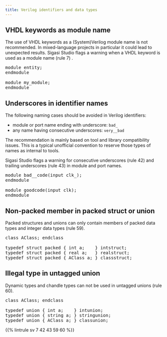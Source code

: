 ```yaml
---
title: Verilog identifiers and data types
---
```


## VHDL keywords as module name

The use of VHDL keywords as a (System)Verilog module name is not recommended. In mixed-language projects in particular it
could lead to unexpected results. Sigasi Studio flags a warning when a VHDL keyword is used as a module name (rule 7) .

<pre>module <span class="badcode">entity</span>;
endmodule

module <span class="goodcode">my_module</span>;
endmodule</pre>

## Underscores in identifier names

The following naming cases should be avoided in Verilog identifiers:

* module or port name ending with underscore: `bad_`
* any name having consecutive underscores: `very__bad`

The recommendation is mainly based on tool and library compatibility issues.
This is a typical unofficial convention to reserve those types of names as internal to tools.

Sigasi Studio flags a warning for consecutive underscores (rule 42) and trailing underscores (rule 43) in module and port names.

<pre>module <span class="badcode">bad__code</span>(input <span class="badcode">clk_</span>);
endmodule

module <span class="goodcode">goodcode</span>(input <span class="goodcode">clk</span>);
endmodule</pre>

## Non-packed member in packed struct or union

Packed structures and unions can only contain members of packed data types and integer data types (rule 59).

<pre>class AClass; endclass

typedef struct packed { <span class="goodcode">int a;</span>    } intstruct;
typedef struct packed { <span class="badcode">real a;</span>   } realstruct;
typedef struct packed { <span class="badcode">AClass a;</span> } classstruct;</pre>


## Illegal type in untagged union

Dynamic types and chandle types can not be used in untagged unions (rule 60).

<pre>class AClass; endclass

typedef union { <span class="goodcode">int a;</span>    } intunion;
typedef union { <span class="badcode">string a;</span> } stringunion;
typedef union { <span class="badcode">AClass a;</span> } classunion;</pre>

{{% lintrule sv 7 42 43 59 60 %}}
